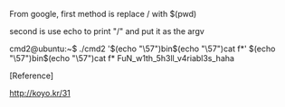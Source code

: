 From google, first method is replace / with $(pwd)


second is use echo to print "/"
and put it as the argv


cmd2@ubuntu:~$ ./cmd2 '$(echo "\57")bin$(echo "\57")cat f*'
$(echo "\57")bin$(echo "\57")cat f*
FuN_w1th_5h3ll_v4riabl3s_haha


[Reference]

http://koyo.kr/31
